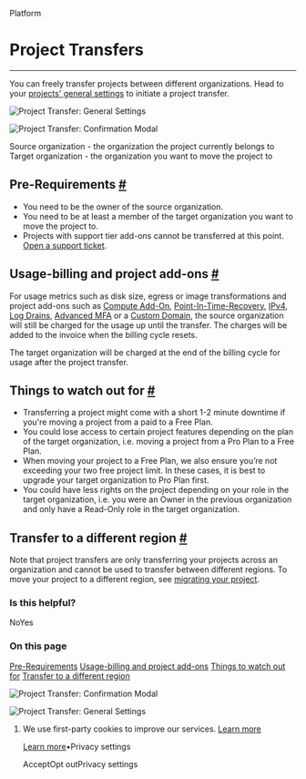 Platform

# Project Transfers

* * *

You can freely transfer projects between different organizations. Head to your [projects' general settings](https://supabase.com/dashboard/project/_/settings/general) to initiate a project transfer.

![Project Transfer: General Settings](https://supabase.com/docs/_next/image?url=%2Fdocs%2Fimg%2Fguides%2Fplatform%2Fproject-transfer-overview--light.png&w=3840&q=75&dpl=dpl_9xAnUGkSbk4dufV62sNRezafXykJ)

![Project Transfer: Confirmation Modal](https://supabase.com/docs/_next/image?url=%2Fdocs%2Fimg%2Fguides%2Fplatform%2Fproject-transfer-modal--light.png&w=3840&q=75&dpl=dpl_9xAnUGkSbk4dufV62sNRezafXykJ)

Source organization - the organization the project currently belongs to
Target organization - the organization you want to move the project to

## Pre-Requirements [\#](https://supabase.com/docs/guides/platform/project-transfer\#pre-requirements)

- You need to be the owner of the source organization.
- You need to be at least a member of the target organization you want to move the project to.
- Projects with support tier add-ons cannot be transferred at this point. [Open a support ticket](https://supabase.com/dashboard/support/new?category=billing&subject=Transfer%20project).

## Usage-billing and project add-ons [\#](https://supabase.com/docs/guides/platform/project-transfer\#usage-billing-and-project-add-ons)

For usage metrics such as disk size, egress or image transformations and project add-ons such as [Compute Add-On](https://supabase.com/docs/guides/platform/compute-add-ons), [Point-In-Time-Recovery](https://supabase.com/docs/guides/platform/backups#point-in-time-recovery), [IPv4](https://supabase.com/docs/guides/platform/ipv4-address), [Log Drains](https://supabase.com/docs/guides/platform/log-drains), [Advanced MFA](https://supabase.com/docs/guides/auth/auth-mfa/phone) or a [Custom Domain](https://supabase.com/docs/guides/platform/custom-domains), the source organization will still be charged for the usage up until the transfer. The charges will be added to the invoice when the billing cycle resets.

The target organization will be charged at the end of the billing cycle for usage after the project transfer.

## Things to watch out for [\#](https://supabase.com/docs/guides/platform/project-transfer\#things-to-watch-out-for)

- Transferring a project might come with a short 1-2 minute downtime if you're moving a project from a paid to a Free Plan.
- You could lose access to certain project features depending on the plan of the target organization, i.e. moving a project from a Pro Plan to a Free Plan.
- When moving your project to a Free Plan, we also ensure you’re not exceeding your two free project limit. In these cases, it is best to upgrade your target organization to Pro Plan first.
- You could have less rights on the project depending on your role in the target organization, i.e. you were an Owner in the previous organization and only have a Read-Only role in the target organization.

## Transfer to a different region [\#](https://supabase.com/docs/guides/platform/project-transfer\#transfer-to-a-different-region)

Note that project transfers are only transferring your projects across an organization and cannot be used to transfer between different regions. To move your project to a different region, see [migrating your project](https://supabase.com/docs/guides/platform/migrating-and-upgrading-projects#migrate-your-project).

### Is this helpful?

NoYes

### On this page

[Pre-Requirements](https://supabase.com/docs/guides/platform/project-transfer#pre-requirements) [Usage-billing and project add-ons](https://supabase.com/docs/guides/platform/project-transfer#usage-billing-and-project-add-ons) [Things to watch out for](https://supabase.com/docs/guides/platform/project-transfer#things-to-watch-out-for) [Transfer to a different region](https://supabase.com/docs/guides/platform/project-transfer#transfer-to-a-different-region)

![Project Transfer: Confirmation Modal](https://supabase.com/docs/_next/image?url=%2Fdocs%2Fimg%2Fguides%2Fplatform%2Fproject-transfer-modal--light.png&w=3840&q=75&dpl=dpl_9xAnUGkSbk4dufV62sNRezafXykJ)

![Project Transfer: General Settings](https://supabase.com/docs/_next/image?url=%2Fdocs%2Fimg%2Fguides%2Fplatform%2Fproject-transfer-overview--light.png&w=3840&q=75&dpl=dpl_9xAnUGkSbk4dufV62sNRezafXykJ)

1. We use first-party cookies to improve our services. [Learn more](https://supabase.com/privacy#8-cookies-and-similar-technologies-used-on-our-european-services)



   [Learn more](https://supabase.com/privacy#8-cookies-and-similar-technologies-used-on-our-european-services)•Privacy settings





   AcceptOpt outPrivacy settings